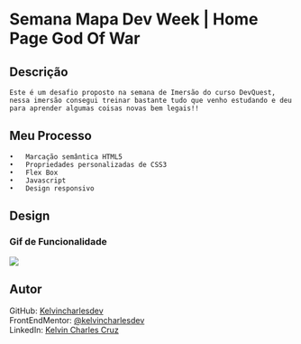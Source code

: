 # Semana Mapa Dev Week | Home Page God Of War

## Descrição
    Este é um desafio proposto na semana de Imersão do curso DevQuest, nessa imersão consegui treinar bastante tudo que venho estudando e deu para aprender algumas coisas novas bem legais!!


## Meu Processo
    •	Marcação semântica HTML5
    •	Propriedades personalizadas de CSS3
    •	Flex Box
    •	Javascript
    •	Design responsivo


## Design

### Gif de Funcionalidade
   <img src="src/design/god-of-war.gif"> 

## Autor
 GitHub: <a href="https://github.com/kelvincharlesdev">Kelvincharlesdev</a>  
FrontEndMentor: <a href="https://www.frontendmentor.io/profile/kelvincharlesdev">@kelvincharlesdev</a>  
LinkedIn: <a href="https://www.linkedin.com/in/kelvin-charles/"> Kelvin Charles Cruz </a>